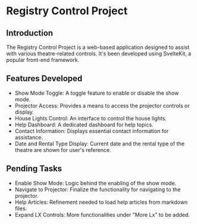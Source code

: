 # Registry Control Project

## Introduction

The Registry Control Project is a web-based application designed to assist with various theatre-related controls. It's been developed using SvelteKit, a popular front-end framework.

## Features Developed
-   Show Mode Toggle: A toggle feature to enable or disable the show mode.
-   Projector Access: Provides a means to access the projector controls or display.
-   House Lights Control: An interface to control the house lights.
-   Help Dashboard: A dedicated dashboard for help topics.
-   Contact Information: Displays essential contact information for assistance.
-   Date and Rental Type Display: Current date and the rental type of the theatre are shown for user's reference.

## Pending Tasks
-   Enable Show Mode: Logic behind the enabling of the show mode.
-   Navigate to Projector: Finalize the functionality for navigating to the projector.
-   Help Articles: Refinement needed to load help articles from markdown files.
-   Expand LX Controls: More functionalities under "More Lx" to be added.